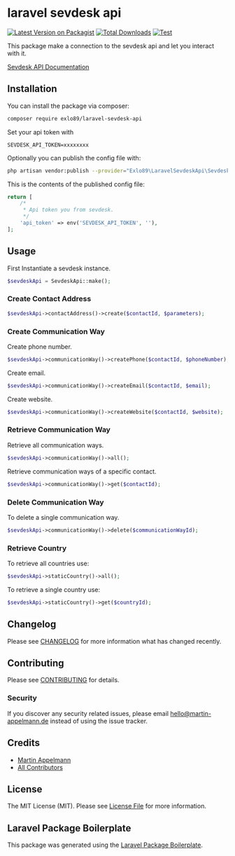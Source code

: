 # laravel sevdesk api

[![Latest Version on Packagist](https://img.shields.io/packagist/v/exlo89/laravel-sevdesk-api.svg?style=flat-square)](https://packagist.org/packages/exlo89/laravel-sevdesk-api)
[![Total Downloads](https://img.shields.io/packagist/dt/exlo89/laravel-sevdesk-api.svg?style=flat-square)](https://packagist.org/packages/exlo89/laravel-sevdesk-api)
[![Test](https://github.com/exlo89/laravel-sevdesk-api/actions/workflows/testing.yml/badge.svg?branch=main)](https://github.com/exlo89/laravel-sevdesk-api/actions/workflows/testing.yml)

This package make a connection to the sevdesk api and let you interact with it.

[Sevdesk API Documentation](https://hilfe.sevdesk.de/knowledge/sevdesk-rest-full-api)

## Installation

You can install the package via composer:

```bash
composer require exlo89/laravel-sevdesk-api
```

Set your api token with

```dotenv
SEVDESK_API_TOKEN=xxxxxxxx
```

Optionally you can publish the config file with:

```bash
php artisan vendor:publish --provider="Exlo89\LaravelSevdeskApi\SevdeskApiServiceProvider" --tag="config"
```

This is the contents of the published config file:

```php
return [
    /*
     * Api token you from sevdesk. 
     */
    'api_token' => env('SEVDESK_API_TOKEN', ''),
];
```

## Usage

First Instantiate a sevdesk instance.

```php
$sevdeskApi = SevdeskApi::make();
```

### Create Contact Address

```php
$sevdeskApi->contactAddress()->create($contactId, $parameters);
```

### Create Communication Way

Create phone number.

```php
$sevdeskApi->communicationWay()->createPhone($contactId, $phoneNumber);
```

Create email.

```php
$sevdeskApi->communicationWay()->createEmail($contactId, $email);
```

Create website.

```php
$sevdeskApi->communicationWay()->createWebsite($contactId, $website);
```

### Retrieve Communication Way

Retrieve all communication ways.

```php
$sevdeskApi->communicationWay()->all();
```

Retrieve communication ways of a specific contact.

```php
$sevdeskApi->communicationWay()->get($contactId);
```

### Delete Communication Way

To delete a single communication way.

```php
$sevdeskApi->communicationWay()->delete($communicationWayId);
```

### Retrieve Country

To retrieve all countries use:

```php
$sevdeskApi->staticCountry()->all();
```

To retrieve a single country use:

```php
$sevdeskApi->staticCountry()->get($countryId);
```

## Changelog

Please see [CHANGELOG](CHANGELOG.md) for more information what has changed recently.

## Contributing

Please see [CONTRIBUTING](CONTRIBUTING.md) for details.

### Security

If you discover any security related issues, please email
[hello@martin-appelmann.de](mailto:hello@martin-appelmann.de?subject=Laravel%20Sevdesk%20Issue)
instead of using the issue tracker.

## Credits

- [Martin Appelmann](https://github.com/exlo89)
- [All Contributors](../../contributors)

## License

The MIT License (MIT). Please see [License File](LICENSE.md) for more information.

## Laravel Package Boilerplate

This package was generated using the [Laravel Package Boilerplate](https://laravelpackageboilerplate.com).
